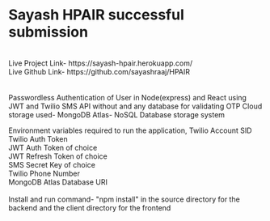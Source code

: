 # Sayash HPAIR successful submission
<br/>
Live Project Link- https://sayash-hpair.herokuapp.com/ <br/>
Live Github Link- https://github.com/sayashraaj/HPAIR <br/>
<br/><br/>
Passwordless Authentication of User in Node(express) and React using JWT and Twilio SMS API without and any database for validating OTP
Cloud storage used- MongoDB Atlas- NoSQL Database storage system

Environment variables required to run the application,
Twilio Account SID <br/>
Twilio Auth Token <br/>
JWT Auth Token of choice <br/>
JWT Refresh Token of choice <br/>
SMS Secret Key of choice <br/>
Twilio Phone Number <br/>
MongoDB Atlas Database URI <br/>
 <br/>
Install and run command- "npm install" in the source directory for the backend and the client directory for the frontend <br/>